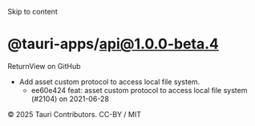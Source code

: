 Skip to content
# @tauri-apps/api@1.0.0-beta.4
ReturnView on GitHub
  * Add asset custom protocol to access local file system. 
    * ee60e424 feat: asset custom protocol to access local file system (#2104) on 2021-06-28


© 2025 Tauri Contributors. CC-BY / MIT
